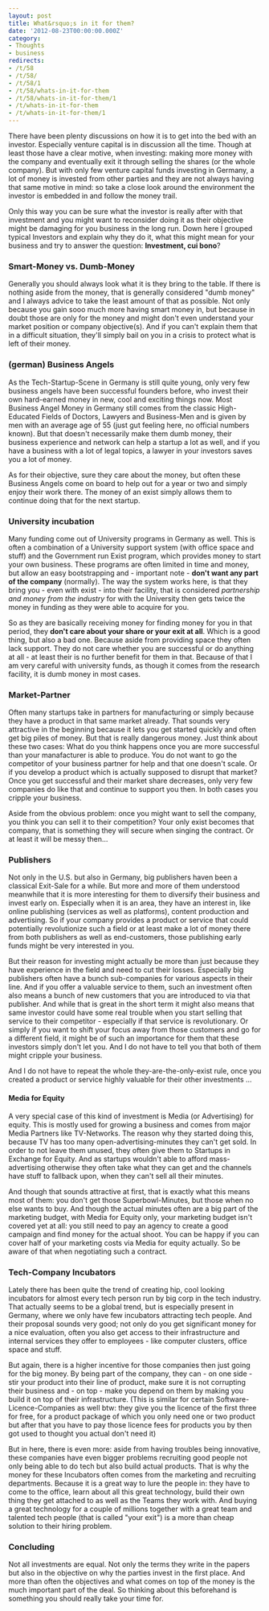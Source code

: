 ```yaml
---
layout: post
title: What&rsquo;s in it for them?
date: '2012-08-23T00:00:00.000Z'
category:
- Thoughts
- business
redirects:
- /t/58
- /t/58/
- /t/58/1
- /t/58/whats-in-it-for-them
- /t/58/whats-in-it-for-them/1
- /t/whats-in-it-for-them
- /t/whats-in-it-for-them/1
---
```




There have been plenty discussions on how it is to get into the bed with an investor. Especially venture capital is in discussion all the time. Though at least those have a clear motive, when investing: making more money with the company and eventually exit it through selling the shares (or the whole company). But with only few venture capital funds investing in Germany, a lot of money is invested from other parties and they are not always having that same motive in mind: so take a close look around the environment the investor is embedded in and follow the money trail. 

Only this way you can be sure what the investor is really after with that investment and you might want to reconsider doing it as their objective might be damaging for you business in the long run. Down here I grouped typical Investors and explain why they do it, what this might mean for your business and try to answer the question: **Investment, cui bono**?

### Smart-Money vs. Dumb-Money
Generally you should always look what it is they bring to the table. If there is nothing aside from the money, that is generally considered "dumb money" and I always advice to take the least amount of that as possible. Not only because you gain sooo much more having smart money in, but because in doubt those are only for the money and might don't even understand your market position or company objective(s). And if you can't explain them that in a difficult situation, they'll simply bail on you in a crisis to protect what is left of their money.

### (german) Business Angels
As the Tech-Startup-Scene in Germany is still quite young, only very few business angels have been successful founders before, who invest their own hard-earned money in new, cool and exciting things now. Most Business Angel Money in Germany still comes from the classic High-Educated Fields of Doctors, Lawyers and Business-Men and is given by men with an average age of 55 (just gut feeling here, no official numbers known). But that doesn't necessarily make them dumb money, their business experience and network can help a startup a lot as well, and if you have a business with a lot of legal topics, a lawyer in your investors saves you a lot of money.

 As for their objective, sure they care about the money, but often these Business Angels come on board to help out for a year or two and simply enjoy their work there. The money of an exist simply allows them to continue doing that for the next startup.

### University incubation
Many funding come out of University programs in Germany as well. This is often a combination of a University support system (with office space and stuff) and the Government run Exist program, which provides money to start your own business. These programs are often limited in time and money, but allow an easy bootstrapping and - important note - **don't want any part of the company** (normally). The way the system works here, is that they bring you - even with exist - into their facility, that is considered *partnership and money from the industry* for with the University then gets twice the money in funding as they were able to acquire for you. 

So as they are basically receiving money for finding money for you in that period, they **don't care about your share or your exit at all**. Which is a good thing, but also a bad one. Because aside from providing space they often lack support. They do not care whether you are successful or do anything at all - at least their is no further benefit for them in that. Because of that I am very careful with university funds, as though it comes from the research facility, it is dumb money in most cases.

### Market-Partner
Often many startups take in partners for manufacturing or simply because they have a product in that same market already. That sounds very attractive in the beginning because it lets you get started quickly and often get big piles of money. But that is really dangerous money. Just think about these two cases: What do you think happens once you are more successful than your manafacturer is able to produce. You do not want to go the competitor of your business partner for help and that one doesn't scale. Or if you develop a product which is actually supposed to disrupt that market? Once you get successful and their market share decreases, only very few companies do like that and continue to support you then. In both cases you cripple your business.

Aside from the obvious problem: once you might want to sell the company, you think you can sell it to their competition? Your only exist becomes that company, that is something they will secure when singing the contract. Or at least it will be messy then...

### Publishers
Not only in the U.S. but also in Germany, big publishers haven been a classical Exit-Sale for a while. But more and more of them understood meanwhile that it is more interesting for them to diversify their business and invest early on. Especially when it is an area, they have an interest in, like online publishing (services as well as platforms), content production and advertising. So if your company provides a product or service that could potentially revolutionize such a field or at least make a lot of money there from both publishers as well as end-customers, those publishing early funds might be very interested in you.

But their reason for investing might actually be more than just because they have experience in the field and need to cut their losses. Especially big publishers often have a bunch sub-companies for various aspects in their line. And if you offer a valuable service to them, such an investment often also means a bunch of new customers that you are introduced to via that publisher. And while that is great in the short term it might also means that same investor could have some real trouble when you start selling that service to their competitor - especially if that service is revolutionary. Or simply if you want to shift your focus away from those customers and go for a different field, it might be of such an importance for them that these investors simply don't let you. And I do not have to tell you that both of them might cripple your business.

And I do not have to repeat the whole they-are-the-only-exist rule, once you created a product or service highly valuable for their other investments ... 

#### Media for Equity
A very special case of this kind of investment is Media (or Advertising) for equity. This is mostly used for growing a business and comes from major Media Partners like TV-Networks. The reason why they started doing this, because TV has too many open-advertising-minutes they can't get sold. In order to not leave them unused, they often give them to Startups in Exchange for Equity. And as startups wouldn't able to afford mass-advertising otherwise they often take what they can get and the channels have stuff to fallback upon, when they can't sell all their minutes.

And though that sounds attractive at first, that is exactly what this means most of them: you don't get those Superbowl-Minutes, but those when no else wants to buy. And though the actual minutes often are a big part of the marketing budget, with Media for Equity only, your marketing budget isn't covered yet at all: you still need to pay an agency to create a good campaign and find money for the actual shoot. You can be happy if you can cover half of your marketing costs via Media for equity actually. So be aware of that when negotiating such a contract.

### Tech-Company Incubators
Lately there has been quite the trend of creating hip, cool looking incubators for almost every tech person run by big corp in the tech industry. That actually seems to be a global trend, but is especially present in Germany, where we only have few incubators attracting tech people. And their proposal sounds very good; not only do you get significant money for a nice evaluation, often you also get access to their infrastructure and internal services they offer to employees - like computer clusters, office space and stuff.

But again, there is a higher incentive for those companies then just going for the big money. By being part of the company, they can - on one side - stir your product into their line of product, make sure it is not corrupting their business and - on top - make you depend on them by making you build it on top of their infrastructure. (This is similar for certain Software-Licence-Companies as well btw: they give you the licence of the first three for free, for a product package of which you only need one or two product but after that you have to pay those licence fees for products you by then got used to thought you actual don't need it)

But in here, there is even more: aside from having troubles being innovative, these companies have even bigger problems recruiting good people not only being able to do tech but also build actual products. That is why the money for these Incubators often comes from the marketing and recruiting departments. Because it is a great way to lure the people in: they have to come to the office, learn about all this great technology, build their own thing they get attached to as well as the Teams they work with. And buying a great technology for a couple of millions together with a great team and talented tech people (that is called "your exit") is a more than cheap solution to their hiring problem.

### Concluding
Not all investments are equal. Not only the terms they write in the papers but also in the objective on why the parties invest in the first place. And more than often the objectives and what comes on top of the money is the much important part of the deal. So thinking about this beforehand is something you should really take your time for.
